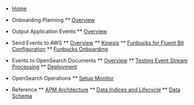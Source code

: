 <!-- docs/_sidebar.md -->

* [Home](/)
* Onboarding Planning
** [Overview](/planning_overview.md)

* Output Application Events
** [Overview](/app_event_overview.md)

* Send Events to AWS
** [Overview](/send_overview.md)
** [Kinesis](./kinesis.md)
** [Funbucks for Fluent Bit Configuration](/fluentbit.md)
** [Funbucks Onboarding](/onboarding.md)

* Events to OpenSearch Documents
** [Overview](/esp_overview.md)
** [Testing Event Stream Processing](/testing.md)
** [Deployment](/deployment.md)

* OpenSearch Operations
** [Setup Monitor](/monitor.md)

* Reference
** [APM Architecture](/architecture.md)
** [Data Indices and Lifecycle](/indextemplate.md)
** [Data Schema](/commonschema.md)